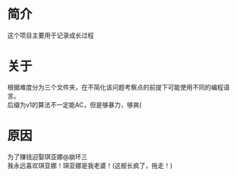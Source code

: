 # 简介
这个项目主要用于记录成长过程
# 关于
根据难度分为三个文件夹，在不简化该问题考察点的前提下可能使用不同的编程语言。  
后缀为v1的算法不一定能AC，但是够暴力，够爽(
# 原因
为了赚钱迎娶琪亚娜@崩坏三  
我永远喜欢琪亚娜！琪亚娜是我老婆！(这舰长疯了，拖走！)
